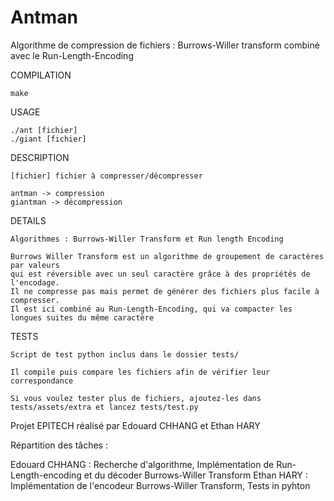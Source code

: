 # Antman
Algorithme de compression de fichiers : Burrows-Willer transform combiné avec le Run-Length-Encoding

COMPILATION

    make

USAGE

    ./ant [fichier]
    ./giant [fichier]

DESCRIPTION

    [fichier] fichier à compresser/décompresser

    antman -> compression
    giantman -> décompression

DETAILS

    Algorithmes : Burrows-Willer Transform et Run length Encoding
    
    Burrows Willer Transform est un algorithme de groupement de caractères par valeurs
    qui est réversible avec un seul caractère grâce à des propriétés de l'encodage.
    Il ne compresse pas mais permet de générer des fichiers plus facile à compresser.
    Il est ici combiné au Run-Length-Encoding, qui va compacter les longues suites du même caractère

TESTS

    Script de test python inclus dans le dossier tests/
    
    Il compile puis compare les fichiers afin de vérifier leur correspondance
    
    Si vous voulez tester plus de fichiers, ajoutez-les dans tests/assets/extra et lancez tests/test.py

Projet EPITECH réalisé par Edouard CHHANG et Ethan HARY

Répartition des tâches :

Edouard CHHANG : Recherche d'algorithme, Implémentation de Run-Length-encoding et du décoder Burrows-Willer Transform
Ethan HARY : Implémentation de l'encodeur Burrows-Willer Transform, Tests in pyhton
